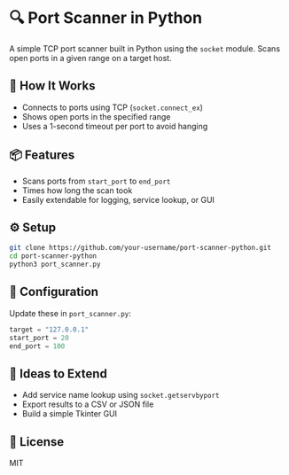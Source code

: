 # 🔍 Port Scanner in Python

A simple TCP port scanner built in Python using the `socket` module. Scans open ports in a given range on a target host.

## 🚀 How It Works
- Connects to ports using TCP (`socket.connect_ex`)
- Shows open ports in the specified range
- Uses a 1-second timeout per port to avoid hanging

## 📦 Features
- Scans ports from `start_port` to `end_port`
- Times how long the scan took
- Easily extendable for logging, service lookup, or GUI

## ⚙️ Setup

```bash
git clone https://github.com/your-username/port-scanner-python.git
cd port-scanner-python
python3 port_scanner.py
```

## 🔧 Configuration
Update these in `port_scanner.py`:

```python
target = "127.0.0.1"
start_port = 20
end_port = 100
```

## 🧠 Ideas to Extend
- Add service name lookup using `socket.getservbyport`
- Export results to a CSV or JSON file
- Build a simple Tkinter GUI

## 📄 License
MIT
